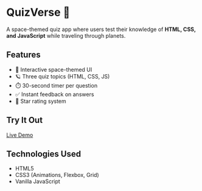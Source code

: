 # QuizVerse 🚀  
A space-themed quiz app where users test their knowledge of **HTML, CSS, and JavaScript** while traveling through planets.  

## Features  
- 🌌 Interactive space-themed UI  
- 🪐 Three quiz topics (HTML, CSS, JS)  
- ⏱️ 30-second timer per question  
- ✅ Instant feedback on answers  
- 🌟 Star rating system  

## Try It Out  
[Live Demo](https://ossamaagourari.github.io/SimpleQuizWebsite)  

## Technologies Used  
- HTML5  
- CSS3 (Animations, Flexbox, Grid)  
- Vanilla JavaScript  
